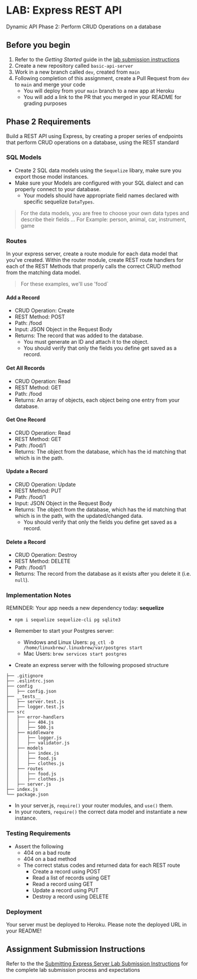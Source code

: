 # LAB: Express REST API

Dynamic API Phase 2: Perform CRUD Operations on a database

## Before you begin

1. Refer to the *Getting Started* guide  in the [lab submission instructions](../../../reference/submission-instructions/labs/README.md)
1. Create a new repository called `basic-api-server`
1. Work in a new branch called `dev`, created from `main`
1. Following completion of this assignment, create a Pull Request from `dev` to `main` and merge your code
   - You will deploy from your `main` branch to a new app at Heroku
   - You will add a link to the PR that you merged in your README for grading purposes

## Phase 2 Requirements

Build a REST API using Express, by creating a proper series of endpoints that perform CRUD operations on a database, using the REST standard

### SQL Models

- Create 2 SQL data models using the `Sequelize` libary, make sure you export those model instances.
- Make sure your Models are configured with your SQL dialect and can properly connect to your database.
  - Your models should have appropriate field names declared with specific sequelize `DataTypes`.

> For the data models, you are free to choose your own data types and describe their fields ... For Example: person, animal, car, instrument, game

### Routes

In your express server, create a route module for each data model that you've created. Within the router module, create REST route handlers for each of the REST Methods that properly calls the correct CRUD method from the matching data model.

> For these examples, we'll use 'food`

#### Add a Record

- CRUD Operation: Create
- REST Method: POST
- Path: /food
- Input: JSON Object in the Request Body
- Returns: The record that was added to the database.
  - You must generate an ID and attach it to the object.
  - You should verify that only the fields you define get saved as a record.

#### Get All Records

- CRUD Operation: Read
- REST Method: GET
- Path: /food
- Returns: An array of objects, each object being one entry from your database.

#### Get One Record

- CRUD Operation: Read
- REST Method: GET
- Path: /food/1
- Returns: The object from the database, which has the id matching that which is in the path.

#### Update a Record

- CRUD Operation: Update
- REST Method: PUT
- Path: /food/1
- Input: JSON Object in the Request Body
- Returns: The object from the database, which has the id matching that which is in the path, with the updated/changed data.
  - You should verify that only the fields you define get saved as a record.

#### Delete a Record

- CRUD Operation: Destroy
- REST Method: DELETE
- Path: /food/1
- Returns: The record from the database as it exists after you delete it (i.e. `null`).

### Implementation Notes

REMINDER: Your app needs a new dependency today: **sequelize**

- `npm i sequelize sequelize-cli pg sqlite3`
- Remember to start your Postgres server:
  - Windows and Linux Users: `pg_ctl -D /home/linuxbrew/.linuxbrew/var/postgres start`
  - Mac Users: `brew services start postgres`

- Create an express server with the following proposed structure

```text
├── .gitignore
├── .eslintrc.json
├── config
│   ├── config.json
├── __tests__
│   ├── server.test.js
│   ├── logger.test.js
├── src
│   ├── error-handlers
│   │   ├── 404.js
│   │   ├── 500.js
│   ├── middleware
│   │   ├── logger.js
│   │   ├── validator.js
│   ├── models
│   │   ├── index.js
│   │   ├── food.js
│   │   ├── clothes.js
│   ├── routes
│   │   ├── food.js
│   │   ├── clothes.js
│   ├── server.js
├── index.js
└── package.json
```

- In your server.js, `require()` your router modules, and `use()` them.
- In your routers, `require()` the correct data model and instantiate a new instance.

### Testing Requirements

- Assert the following
  - 404 on a bad route
  - 404 on a bad method
  - The correct status codes and returned data for each REST route
    - Create a record using POST
    - Read a list of records using GET
    - Read a record using GET
    - Update a record using PUT
    - Destroy a record using DELETE

### Deployment

Your server must be deployed to Heroku. Please note the deployed URL in your README!

## Assignment Submission Instructions

Refer to the the [Submitting Express Server Lab Submission Instructions](../../../reference/submission-instructions/labs/express-servers.md) for the complete lab submission process and expectations
